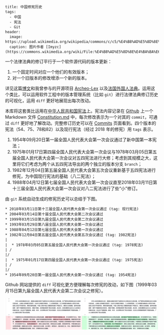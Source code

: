 ```
title: 中国修宪历史
tags:
  - 中国
  - 宪法
  - Git
header:
  image: https://upload.wikimedia.org/wikipedia/commons/c/c5/%E4%B8%AD%E5%8D%8E%E4%BA%BA%E6%B0%91%E5%85%B1%E5%92%8C%E5%9B%BD%E5%9B%BD%E5%AE%B6%E6%9C%BA%E6%9E%84.png
  caption: 图片作者 [Imyzc](https://commons.wikimedia.org/wiki/File:%E4%B8%AD%E5%8D%8E%E4%BA%BA%E6%B0%91%E5%85%B1%E5%92%8C%E5%9B%BD%E5%9B%BD%E5%AE%B6%E6%9C%BA%E6%9E%84.png)
```


一个法律法典的修订平行于一个软件源代码的版本更新：

1. 一个固定时间对应一个他们的有效版本；
2. 对一个旧版本的修改增添一个新的版本。

详见这篇[博文](http://www.litianyi.me/2017/01/01/lois-github/)和我曾参与的开源项目 [Archeo-Lex](https://github.com/Legilibre/Archeo-Lex) 以及[法国外国人法典](https://github.com/tianyikillua/ceseda)。运用这个类比，可以运用软件工程中的版本管理系统（比如 `git`）进行法律法典修订历史的可视化，运用 `diff` 更好地展现出每次改动。

本库将这套类比运用在[中华人民共和国宪法](https://zh.wikipedia.org/zh-hans/中华人民共和国宪法)上。宪法内容记录在 [Github](https://github.com/tianyikillua/chinese-constitution) 上一个 Markdown 文件 [Constitution.md](https://github.com/tianyikillua/chinese-constitution/blob/master/Constitution.md) 中，每次修改表示为一个对其的 `commit`，可通过 `diff` 更好地了解改动。完整修订历史可以在 [Commits](https://github.com/tianyikillua/chinese-constitution/commits) 页面看到。四个版本的宪法（54、75、78和82）以及现行宪法（经过 2018 年的修宪）用 `tags` 表示。

1. 1954年09月20日第一届全国人民代表大会第一次会议通过了新中国第一本宪法；
2. 1975年01月17日第四届全国人民代表大会第一次会议与1978年03月05日第五届全国人民代表大会第一次会议对五四宪法进行大修；考虑到其规模之大，这里将它们考虑为两个从五四宪法导出的两个独立的版本分支 `branch`；
3. 1982年12月04日第五届全国人民代表大会第五次会议重新基于五四宪法进行修宪，为中国现行宪法的基础（八二宪法）；
4. 1988年04月12日第七届全国人民代表大会第一次会议直至2018年03月11日第十三届全国人民代表大会第一次会议对八二宪法进行了些“小”修订。

由 `git` 系统自动生成的修宪历史可以总结于下图。

```
* 2018年03月11日第十三届全国人民代表大会第一次会议通过 (tag: 现行宪法)
* 2004年03月14日第十届全国人民代表大会第二次会议通过
* 1999年03月15日第九届全国人民代表大会第二次会议通过
* 1993年03月29日第八届全国人民代表大会第一次会议通过
* 1988年04月12日第七届全国人民代表大会第一次会议通过
* 1982年12月04日第五届全国人民代表大会第五次会议通过 (tag: 1982宪法)
|
|  * 1978年03月05日第五届全国人民代表大会第一次会议通过 (tag: 1978宪法)
| /
|/ 
|  * 1975年01月17日第四届全国人民代表大会第一次会议通过 (tag: 1975宪法)
| /
|/  
* 1954年09月20日第一届全国人民代表大会第一次会议通过 (tag: 1954宪法)
```
Github 网站提供的 `diff` 可视化更方便理解每次修宪的改动，如下图（1999年03月15日第九届全国人民代表大会第二次会议之修宪）。

![](https://github.com/tianyikillua/chinese-constitution-src/raw/master/misc/diff.png)